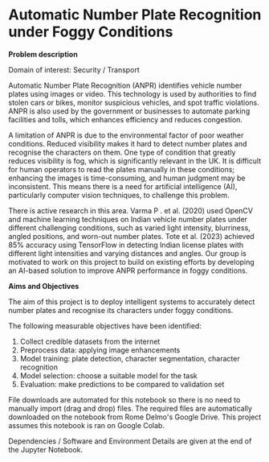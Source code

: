 # Automatic Number Plate Recognition under Foggy Conditions

**Problem description**

Domain of interest: Security / Transport

Automatic Number Plate Recognition (ANPR) identifies vehicle number plates using images or video. This technology is used by authorities
to find stolen cars or bikes, monitor suspicious vehicles, and spot traffic violations. ANPR is also used by the government or businesses to
automate parking facilities and tolls, which enhances efficiency and reduces congestion.

A limitation of ANPR is due to the environmental factor of poor weather conditions. Reduced visibility makes it hard to detect number plates
and recognise the characters on them. One type of condition that greatly reduces visibility is fog, which is significantly relevant in the UK. It is
difficult for human operators to read the plates manually in these conditions; enhancing the images is time-consuming, and human judgment
may be inconsistent. This means there is a need for artificial intelligence (AI), particularly computer vision techniques, to challenge this problem.

There is active research in this area. Varma P . et al. (2020) used OpenCV and machine learning techniques on Indian vehicle number plates
under different challenging conditions, such as varied light intensity, blurriness, angled positions, and worn-out number plates. Tote et al.
(2023) achieved 85% accuracy using TensorFlow in detecting Indian license plates with different light intensities and varying distances and
angles. Our group is motivated to work on this project to build on existing efforts by developing an AI-based solution to improve ANPR
performance in foggy conditions.

**Aims and Objectives**

The aim of this project is to deploy intelligent systems to accurately detect number plates and recognise its characters under foggy
conditions.

The following measurable objectives have been identified:

1. Collect credible datasets from the internet
2. Preprocess data: applying image enhancements
3. Model training: plate detection, character segmentation, character recognition
4. Model selection: choose a suitable model for the task
5. Evaluation: make predictions to be compared to validation set


File downloads are automated for this notebook so there is no need to manually import (drag and drop) files. The required files are
automatically downloaded on the notebook from Rome Delmo's Google Drive. This project assumes this notebook is ran on Google Colab.

Dependencies / Software and Environment Details are given at the end of the Jupyter Notebook.
